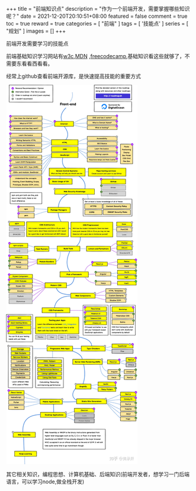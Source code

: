 +++
title = "前端知识点"
description = "作为一个前端开发，需要掌握哪些知识呢？"
date = 2021-12-20T20:10:51+08:00
featured = false
comment = true
toc = true
reward = true
categories = [
  "前端"
]
tags = [
  '技能点'
]
series = [
  "规划"
]
images = []
+++

前端开发需要学习的技能点

<!--more-->

前端基础知识学习网站有[w3c](https://www.w3school.com.cn/),[MDN](https://developer.mozilla.org/zh-CN/) ,[freecodecamp](https://chinese.freecodecamp.org/),基础知识看这些就够了，不需要东看看西看看。

经常上github查看前端开源库，是快速提高技能的重要方式

![前端开发需要学习的技能点](images/guide.jpg)

其它相关知识，编程思想、计算机基础、后端知识(前端开发者，想学习一门后端语言，可以学习node,做全栈开发)
